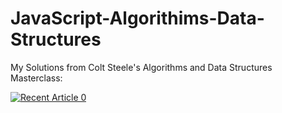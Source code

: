 # JavaScript-Algorithims-Data-Structures
My Solutions from Colt Steele's Algorithms and Data Structures Masterclass:

<a target="_blank" href="https://jacoballen-62830.medium.com/linked-lists-in-c-7671b30a41c9"><img src="https://github-readme-medium-recent-article.vercel.app/medium/@jacoballen-62830/0" alt="Recent Article 0">
